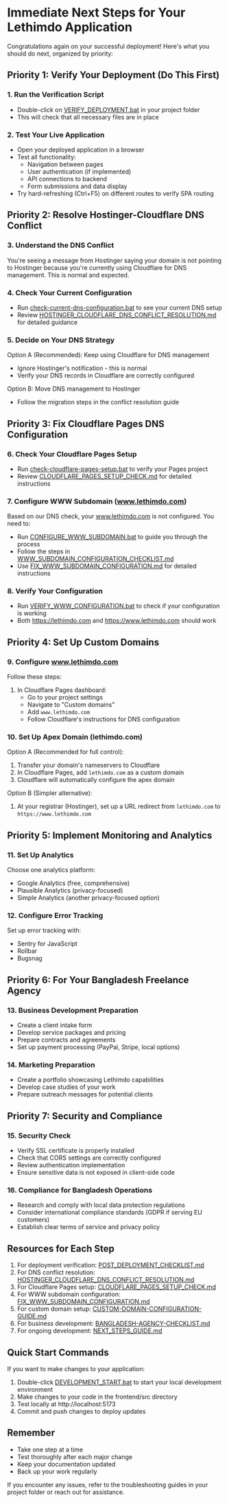 # Immediate Next Steps for Your Lethimdo Application

Congratulations again on your successful deployment! Here's what you should do next, organized by priority:

## Priority 1: Verify Your Deployment (Do This First)

### 1. Run the Verification Script
- Double-click on [VERIFY_DEPLOYMENT.bat](file:///C:/Users/user/lethimdo/VERIFY_DEPLOYMENT.bat) in your project folder
- This will check that all necessary files are in place

### 2. Test Your Live Application
- Open your deployed application in a browser
- Test all functionality:
  - Navigation between pages
  - User authentication (if implemented)
  - API connections to backend
  - Form submissions and data display
- Try hard-refreshing (Ctrl+F5) on different routes to verify SPA routing

## Priority 2: Resolve Hostinger-Cloudflare DNS Conflict

### 3. Understand the DNS Conflict
You're seeing a message from Hostinger saying your domain is not pointing to Hostinger because you're currently using Cloudflare for DNS management. This is normal and expected.

### 4. Check Your Current Configuration
- Run [check-current-dns-configuration.bat](file:///C:/Users/user/lethimdo/check-current-dns-configuration.bat) to see your current DNS setup
- Review [HOSTINGER_CLOUDFLARE_DNS_CONFLICT_RESOLUTION.md](file:///C:/Users/user/lethimdo/HOSTINGER_CLOUDFLARE_DNS_CONFLICT_RESOLUTION.md) for detailed guidance

### 5. Decide on Your DNS Strategy
Option A (Recommended): Keep using Cloudflare for DNS management
- Ignore Hostinger's notification - this is normal
- Verify your DNS records in Cloudflare are correctly configured

Option B: Move DNS management to Hostinger
- Follow the migration steps in the conflict resolution guide

## Priority 3: Fix Cloudflare Pages DNS Configuration

### 6. Check Your Cloudflare Pages Setup
- Run [check-cloudflare-pages-setup.bat](file:///C:/Users/user/lethimdo/check-cloudflare-pages-setup.bat) to verify your Pages project
- Review [CLOUDFLARE_PAGES_SETUP_CHECK.md](file:///C:/Users/user/lethimdo/CLOUDFLARE_PAGES_SETUP_CHECK.md) for detailed instructions

### 7. Configure WWW Subdomain (www.lethimdo.com)
Based on our DNS check, your www.lethimdo.com is not configured. You need to:
- Run [CONFIGURE_WWW_SUBDOMAIN.bat](file:///C:/Users/user/lethimdo/CONFIGURE_WWW_SUBDOMAIN.bat) to guide you through the process
- Follow the steps in [WWW_SUBDOMAIN_CONFIGURATION_CHECKLIST.md](file:///C:/Users/user/lethimdo/WWW_SUBDOMAIN_CONFIGURATION_CHECKLIST.md)
- Use [FIX_WWW_SUBDOMAIN_CONFIGURATION.md](file:///C:/Users/user/lethimdo/FIX_WWW_SUBDOMAIN_CONFIGURATION.md) for detailed instructions

### 8. Verify Your Configuration
- Run [VERIFY_WWW_CONFIGURATION.bat](file:///C:/Users/user/lethimdo/VERIFY_WWW_CONFIGURATION.bat) to check if your configuration is working
- Both https://lethimdo.com and https://www.lethimdo.com should work

## Priority 4: Set Up Custom Domains

### 9. Configure www.lethimdo.com
Follow these steps:
1. In Cloudflare Pages dashboard:
   - Go to your project settings
   - Navigate to "Custom domains"
   - Add `www.lethimdo.com`
   - Follow Cloudflare's instructions for DNS configuration

### 10. Set Up Apex Domain (lethimdo.com)
Option A (Recommended for full control):
1. Transfer your domain's nameservers to Cloudflare
2. In Cloudflare Pages, add `lethimdo.com` as a custom domain
3. Cloudflare will automatically configure the apex domain

Option B (Simpler alternative):
1. At your registrar (Hostinger), set up a URL redirect from `lethimdo.com` to `https://www.lethimdo.com`

## Priority 5: Implement Monitoring and Analytics

### 11. Set Up Analytics
Choose one analytics platform:
- Google Analytics (free, comprehensive)
- Plausible Analytics (privacy-focused)
- Simple Analytics (another privacy-focused option)

### 12. Configure Error Tracking
Set up error tracking with:
- Sentry for JavaScript
- Rollbar
- Bugsnag

## Priority 6: For Your Bangladesh Freelance Agency

### 13. Business Development Preparation
- Create a client intake form
- Develop service packages and pricing
- Prepare contracts and agreements
- Set up payment processing (PayPal, Stripe, local options)

### 14. Marketing Preparation
- Create a portfolio showcasing Lethimdo capabilities
- Develop case studies of your work
- Prepare outreach messages for potential clients

## Priority 7: Security and Compliance

### 15. Security Check
- Verify SSL certificate is properly installed
- Check that CORS settings are correctly configured
- Review authentication implementation
- Ensure sensitive data is not exposed in client-side code

### 16. Compliance for Bangladesh Operations
- Research and comply with local data protection regulations
- Consider international compliance standards (GDPR if serving EU customers)
- Establish clear terms of service and privacy policy

## Resources for Each Step

1. For deployment verification: [POST_DEPLOYMENT_CHECKLIST.md](file:///C:/Users/user/lethimdo/POST_DEPLOYMENT_CHECKLIST.md)
2. For DNS conflict resolution: [HOSTINGER_CLOUDFLARE_DNS_CONFLICT_RESOLUTION.md](file:///C:/Users/user/lethimdo/HOSTINGER_CLOUDFLARE_DNS_CONFLICT_RESOLUTION.md)
3. For Cloudflare Pages setup: [CLOUDFLARE_PAGES_SETUP_CHECK.md](file:///C:/Users/user/lethimdo/CLOUDFLARE_PAGES_SETUP_CHECK.md)
4. For WWW subdomain configuration: [FIX_WWW_SUBDOMAIN_CONFIGURATION.md](file:///C:/Users/user/lethimdo/FIX_WWW_SUBDOMAIN_CONFIGURATION.md)
5. For custom domain setup: [CUSTOM-DOMAIN-CONFIGURATION-GUIDE.md](file:///C:/Users/user/lethimdo/CUSTOM-DOMAIN-CONFIGURATION-GUIDE.md)
6. For business development: [BANGLADESH-AGENCY-CHECKLIST.md](file:///C:/Users/user/lethimdo/BANGLADESH-AGENCY-CHECKLIST.md)
7. For ongoing development: [NEXT_STEPS_GUIDE.md](file:///C:/Users/user/lethimdo/NEXT_STEPS_GUIDE.md)

## Quick Start Commands

If you want to make changes to your application:

1. Double-click [DEVELOPMENT_START.bat](file:///C:/Users/user/lethimdo/DEVELOPMENT_START.bat) to start your local development environment
2. Make changes to your code in the frontend/src directory
3. Test locally at http://localhost:5173
4. Commit and push changes to deploy updates

## Remember

- Take one step at a time
- Test thoroughly after each major change
- Keep your documentation updated
- Back up your work regularly

If you encounter any issues, refer to the troubleshooting guides in your project folder or reach out for assistance.
